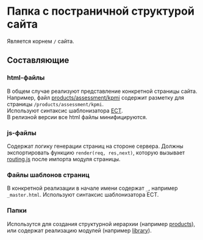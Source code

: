 # Папка с постраничной структурой сайта
Является корнем `/` сайта.

## Составляющие
### html-файлы
В общем случае реализуют представление конкретной страницы сайта. 
Например, файл [products/assessment/kpmi](products/assessment/kpmi.html) 
содержит разметку для страницы `/products/assessment/kpmi`.  
Используют синтаксис шаблонизатора [ECT](http://ectjs.com/).  
В релизной версии все html файлы минифицируются.
### js-файлы
Содержат логику генерации страниц на стороне сервера. Должны экспортировать 
функцию `render(req, res,next)`, которую вызывает [routing.js](/backend/routing.js) 
после импорта модуля страницы.
### Файлы шаблонов страниц
В конкретной реализации в начале имени содержат `_`, например `_master.html`.
Используют синтаксис шаблонизатора ECT.
### Папки
Использутся для создания структурной иерархии (например [products](products)), 
или содержат реализацию модулей (например [library](library)).
